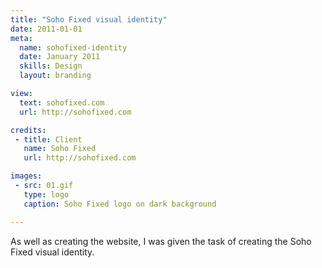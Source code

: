 ```yaml
---
title: "Soho Fixed visual identity"
date: 2011-01-01
meta:
  name: sohofixed-identity
  date: January 2011
  skills: Design
  layout: branding

view:
  text: sohofixed.com
  url: http://sohofixed.com

credits:
 - title: Client
   name: Soho Fixed
   url: http://sohofixed.com

images:
 - src: 01.gif
   type: logo
   caption: Soho Fixed logo on dark background

---
```

As well as creating the website, I was given the task of creating the Soho Fixed visual identity.
